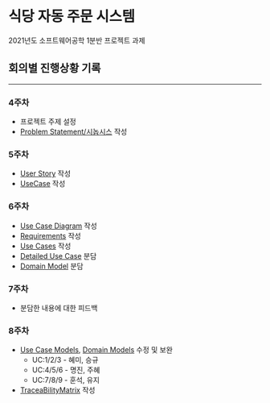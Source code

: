 # 식당 자동 주문 시스템

2021년도 소프트웨어공학 1분반 프로젝트 과제

## 회의별 진행상황 기록

---

### 4주차

- 프로젝트 주제 설정
- [Problem Statement/시놉시스](./ProblemStatement/ProblemStatement.md) 작성

### 5주차

- [User Story](RAD/Requirements.md) 작성
- [UseCase](UseCaseDiagram/UseCase.md) 작성

### 6주차
- [Use Case Diagram](UseCaseDiagram/UseCaseDiagram_revised.pdf) 작성
- [Requirements](Requirements/Requirements.docx) 작성
- [Use Cases](https://github.com/JardinDelSol/Automated-Canteen-Ordering-System-using-Android/blob/main/UseCaseModel/Use%20Cases(with%20Traceability%20Matrix).docx) 작성
- [Detailed Use Case](UseCaseModel) 분담
- [Domain Model](DomainModels) 분담


### 7주차
- 분담한 내용에 대한 피드백

### 8주차
- [Use Case Models](UseCaseModel), [Domain Models](DomainModels) 수정 및 보완
    - UC:1/2/3 - 혜미, 승규
    - UC:4/5/6 - 명진, 주혜
    - UC:7/8/9 - 훈석, 유지
- [TraceaBilityMatrix]() 작성
